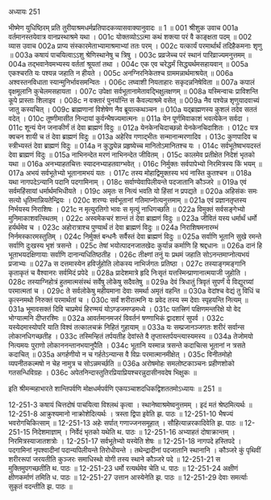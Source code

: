 अध्यायः 251

भीष्मेण युधिष्ठिरम् प्रति तुरीयाश्रमधर्मप्रतिपादकव्यासवाक्यानुवादः ॥ 1 ॥
001	श्रीशुक उवाच 
001a	वर्तमानस्तयेवात्र वानप्रस्थाश्रमे यथा ।
001c	योक्तव्योऽऽत्मा कथं शक्त्या परं वै काङ्क्षता पदम् ॥
002	व्यास उवाच 
002a	प्राप्य संस्कारमेताभ्यामाश्रमाभ्यां ततः परम् ।
002c	यत्कार्यं परमार्थार्थं तदिहैकमनाः शृणु ॥
003a	कषायं पाचयित्वाऽऽशु श्रेणिस्थानेषु च त्रिषु ।
003c	प्रव्रजेच्च परं स्थानं पारिव्राज्यमनुत्तमम् ॥
004a	तद्भवानेवमभ्यस्य वर्ततां श्रूयतां तथा ।
004c	एक एव चरेद्धर्मं सिद्ध्यर्थमसहायवान् ॥
005a	एकश्चरति यः पश्यन्न जहाति न हीयते ।
005c	अनग्निरनिकेतश्च ग्राममन्नार्थमाश्रयेत् ॥
006a	अश्वस्तनविधाता स्यान्मुनिर्भावसमन्वितः ।
006c	लघ्वाशी नियताहारः सकृदन्ननिषेविता ॥
007a	कपालं वृक्षमूलानि कुचेलमसहायता ।
007c	उपेक्षा सर्वभूतानामेतावद्भिक्षुलक्षणम् ॥
008a	यस्मिन्वाचः प्राविशन्ति कूपे प्रास्ताः शिलाइव ।
008c	न वक्तारं पुनर्यान्ति स कैवल्याश्रमे वसेत् ॥
009a	नैव पश्येन्न शृणुयादवाच्यं जातु कस्यचित् ।
009c	ब्राह्मणानां विशेषेण नैव ब्रूयात्कथञ्चन ॥
010a	यद्ब्राह्मणस्य कुशलं तदेव सततं वदेत् ।
010c	तूष्णीमासीत निन्दायां कुर्वन्भैषज्यमात्मनः ॥
011a	येन पूर्णमिवाकाशं भवत्येकेन सर्वदा ।
011c	शून्यं येन जनाकीर्णं तं देवा ब्राह्मणं विदुः ॥
012a	येनकेनचिदाच्छन्नो येनकेनचिदाशितः ।
012c	यत्र क्वचन शायी च तं देवा ब्राह्मणं विदुः ॥
013a	अहेरिव गणाद्भीतः सन्मानान्मरणादिव ।
013c	कुणपादिव च स्त्रीभ्यस्तं देवा ब्राह्मणं विदुः ॥
014a	न कुद्ध्येन्न प्रहृष्येच्च मानितोऽमानितश्च यः ।
014c	सर्वभूतेष्वभयदस्तं देवा ब्राह्मणं विदुः ॥
015a	नाभिनन्देत मरणं नाभिनन्देत जीवितम् ।
015c	कालमेव प्रतीक्षेत निदेशं भृतको यथा ॥
016a	अनभ्याहतचित्तः स्यादनभ्याहतवाग्भवेत् ।
016c	निर्मुक्तः सर्वपापेभ्यो निरमित्रस्य किं भयम् ॥
017a	अभयं सर्वभूतेभ्यो भूतानामभयं यतः ।
017c	तस्य मोहाद्विमुक्तस्य भयं नास्ति कुतश्चन ॥
018a	यथा नागपदेऽन्यानि पदानि पदगामिनाम् ।
018c	सर्वाण्येवापिलीयन्ते पदजातानि कौञ्जरे ॥
019a	एवं सर्वमहिंसायां धर्मार्थमभिधीयते ।
019c	अमृतः स नित्यं भवति यो हिंसां न प्रपद्यते ॥
020a	अहिसंकः समः सत्यो धृतिमान्नियतेन्द्रियः ।
020c	शरण्यः सर्वभूतानां गतिमाप्नोत्यनुत्तमाम् ॥
021a	एवं प्रज्ञानतृप्तस्य निर्भयस्य निराशिषः ।
021c	न मृत्युरतिगो भावः स मृत्युं नाधिगच्छति ॥
022a	विमुक्तं सर्वसङ्गेभ्यो मुनिमाकाशवत्स्थितम् ।
022c	अस्वमेकचरं शान्तं तं देवा ब्राह्मणं विदुः ॥
023a	जीवितं यस्य धर्मार्थं धर्मो हर्यर्थमेव च ।
023c	अहोरात्राश्च पुण्यार्थं तं देवा ब्राह्मणं विदुः ॥
024a	निराशिषमनारम्भं निर्नमस्कारमस्तुतिम् ।
024c	निर्मुक्तं बन्धनैः सर्वैस्तं देवा ब्राह्मणं विदुः ॥
025a	सर्वाणि भूतानि सुखे रमन्ते सर्वाणि दुःखस्य भृशं त्रसन्ते ।
025c	तेषां भयोत्पादनजातखेदः कुर्यान्न कर्माणि हि श्रद्दधानः ॥
026a	दानं हि भूताभयदक्षिणायाः सर्वाणि दानान्यधितिष्ठतीह ।
026c	तीक्ष्णां तनुं यः प्रथमं जहाति सोऽनन्तमाप्नोत्यभयं प्रजाभ्यः ॥
027a	स दत्तमास्येन हविर्जुहोति लोकस्य नाभिर्जगतः प्रतिष्ठा ।
027c	तस्याङ्गमङ्गानि कृताकृतं च वैश्वानरः सर्वमिदं प्रपेदे ॥
028a	प्रादेशमात्रे हृदि निःसृतं यत्तस्मिन्प्राणानात्मयाजी जुहोति ।
028c	तस्याग्निहोत्रं हुतमात्मसंस्थं सर्वेषु लोकेषु सदैवतेषु ॥
029a	देवं त्रिधातुं त्रिवृतं सुपर्णं ये विद्युरग्र्यां परमात्मतां च ।
029c	ते सर्वलोकेषु महीयमाना देवाः समर्था अमृतं वहन्ति ॥
030a	वेदांश्च वेद्यं तु विधिं च कृत्स्नमथो निरुक्तं परमार्थतां च ।
030c	सर्वं शरीरात्मनि यः प्रवेद तस्य स्म देवाः स्पृहयन्ति नित्यम् ॥
031a	भूमावसक्तं दिवि चाप्रमेयं हिरण्मयं योऽण्डजमण्डमध्ये ।
031c	पतत्त्रिणं पक्षिणमन्तरिक्षे यो वेद भोग्यात्मनि दीप्तरश्मिः ॥
032a	आवर्तमानमजरं विवर्तनं षण्णाभिकं द्वादशारं सुपर्व ।
032c	यस्येदमास्योपरि याति विश्वं तत्कालचक्रं निहितं गुहायाम् ॥
033a	यः सम्प्रजानञ्जगतः शरीरं सर्वान्स लोकानधिगच्छतीह ।
033c	तस्मिन्हितं तर्पयतीह देवांस्ते वै तृप्तास्तर्पयन्त्यास्यमस्य ॥
034a	तेजोमयो नित्यमयः पुराणो लोकाननन्तानभयानुपैति ।
034c	भूतानि यस्मान्न त्रसन्ते कदाचित्स भूतानां न त्रसते कदाचित् ॥
035a	अगर्हणीयो न च गर्हतेऽन्यान्स वै विप्रः परमात्मानमीक्षेत् ।
035c	विनीतमोहो व्यपनीतकल्मषो न चेह नामुत्र च सोऽन्नमर्च्छति ॥
036a	अरोषमोहः समलोष्टकाञ्चनः प्रहीणशोको गतसन्धिविग्रहः ।
036c	अपेतनिन्दास्तुतिरप्रियाप्रियश्चरन्नुदासीनवदेष भिक्षुकः ॥ 

इति श्रीमन्महाभारते शान्तिपर्वणि मोक्षधर्मपर्वणि एकपञ्चाशदधिकद्विशततमोऽध्यायः ॥ 251 ॥

12-251-3 कषायं चित्तदोषं पाचयित्वा विश्लथं कृत्वा । स्थानेष्वाश्रमेष्वनुत्तमम् । इदं मतं श्रेष्ठमित्यर्थः ॥ 12-251-8 आक्रुश्यमानो नाक्रोशेदित्यर्थः । त्रस्ता द्विपा इवेति झ. पाठः ॥ 12-251-10 भैषज्यं भवरोगचिकित्साम् ॥ 12-251-13 अहेः सर्पात् गणाज्जनसमूहात् । सौहित्यान्नरकादिवेति झ. पाठः ॥ 12-251-15 निदेशमाज्ञाम् । निर्वेदं भृतको यथेति थ. पाठः ॥ 12-251-16 अभ्याहतं दोषाक्रान्तम् । निरमित्रस्याजातशत्रोः । 12-251-17 सर्वभूतेभ्यो यस्येति शेषः ॥ 12-251-18 नागपदे हस्तिपदे । पदगामिनां नृपश्वादीनां पदान्यपिलीयन्ते तिरोधीयन्ते । तथेन्द्रादीनां पदजातानि स्थानानि । कौञ्जरे कुं पृथिवीं शरीररूपां जरयतीति कुञ्जरः समाधिस्थो योगी तस्य स्थाने कौञ्जरे पदे ॥ 12-251-21 स मुक्तिमुपगच्छतीति थ. पाठः ॥ 12-251-23 धर्मो रत्यर्थमेव चेति ध. पाठः ॥ 12-251-24 अक्षीणं क्षीणकर्माणं तमिति ध. पाठः ॥ 12-251-27 उत्तान आस्येनेति झ. पाठः ॥ 12-251-29 देवाः समर्त्याः सुकृतं वदन्तीति झ. पाठः ॥
